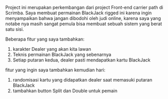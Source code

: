 Project ini merupakan perkembangan dari project Front-end carrier path di Scrimba. Saya membuat permainan BlackJack rigged ini karena ingin menyampaikan bahwa jangan dibodohi oleh judi online, karena saya yang notabe nya masih sangat pemula bisa membuat sebuah sistem yang berat satu sisi.

Beberapa fitur yang saya tambahkan:
1. karakter Dealer yang akan kita lawan
2. Teknis permainan BlackJack yang sebenarnya
3. Setiap putaran kedua, dealer pasti mendapatkan kartu BlackJack

fitur yang ingin saya tambahkan kemudian hari:
1. randomisasi kartu yang didapatkan dealer saat memasuki putaran BlackJack
2. tambahkan button Split dan Double untuk pemain
